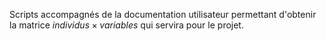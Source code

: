 Scripts accompagnés de la documentation utilisateur permettant d'obtenir la matrice $individus \times variables$ qui servira pour le projet.